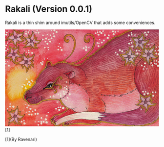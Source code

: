 # Rakali (Version 0.0.1)

Rakali is a thin shim around imutils/OpenCV that adds some conveniences.

![Rakali by Ravenari](docs/pics/rakali.jpg)
[1]

[1](By Ravenari)
